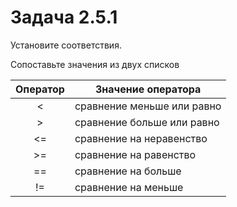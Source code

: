 # Задача 2.5.1

Установите соответствия.

Сопоставьте значения из двух списков

| Оператор | Значение оператора         |
|:--------:|----------------------------|
| <        | сравнение меньше или равно |
| >        | сравнение больше или равно |
| <=       | сравнение на неравенство   |
| >=       | сравнение на равенство     |
| ==       | сравнение на больше        |
| !=       | сравнение на меньше        |

